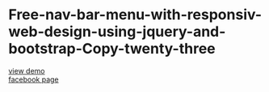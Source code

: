 # Free-nav-bar-menu-with-responsiv-web-design-using-jquery-and-bootstrap-Copy-twenty-three
<a href="http://webi4u.com/web/article/Free-nav-bar-menu-with-responsiv-web-design-using-jquery-and-bootstrap-Copy-twenty-three/page/12">
  view demo
  </a>
  <br/>
  <a href="https://www.facebook.com/Etude-informatique-1501361906620062/">
    facebook page
  </a>
